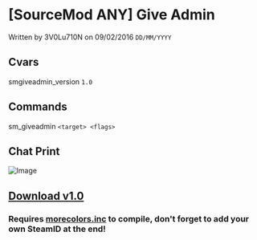 # [SourceMod ANY] Give Admin
Written by 3V0Lu710N on 09/02/2016 `DD/MM/YYYY`
## Cvars
  smgiveadmin_version `1.0`
## Commands
sm_giveadmin `<target> <flags>`
## Chat Print
![Image](http://i.imgur.com/nFLxHDp.png)
## [Download v1.0](https://github.com/3V0Lu710N/Give-Admin/releases/tag/v1.0)
### Requires [morecolors.inc](https://forums.alliedmods.net/showthread.php?t=185016) to compile, don't forget to add your own SteamID at the end!
